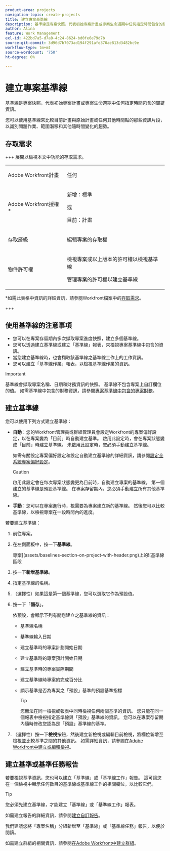 ```yaml
---
product-area: projects
navigation-topic: create-projects
title: 建立專案基準線
description: 基準線是專案快照，代表初始專案計畫或專案生命週期中任何指定時間包含的關鍵資訊。
author: Alina
feature: Work Management
exl-id: 422bd7a5-d7a0-4c24-8624-bd0fe6e79d7b
source-git-commit: 3d96d7b7073ad194f291afe370ae813d3482bc9e
workflow-type: tm+mt
source-wordcount: '750'
ht-degree: 0%

---
```


# 建立專案基準線

<!-- Audited: 12/2023 -->

基準線是專案快照，代表初始專案計畫或專案生命週期中任何指定時間包含的關鍵資訊。

您可以使用基準線來比較目前計畫與原始計畫或任何其他時間點的那些資訊片段，以識別問題作業、範圍潛移和其他隨時間變化的趨勢。

## 存取需求

+++ 展開以檢視本文中功能的存取需求。

<!--
drafted for P&P:

<table style="table-layout:auto"> 
 <col> 
 <col> 
 <tbody> 
  <tr> 
   <td role="rowheader">Adobe Workfront plan*</td> 
   <td> <p>Any</p> </td> 
  </tr> 
  <tr> 
   <td role="rowheader">Adobe Workfront license*</td> 
   <td> <p>Current license: Standard </p> 
   Or
   <p>Legacy license: Plan </p> 
   </td> 
  </tr> 
  <tr> 
   <td role="rowheader">Access level*</td> 
   <td> <p>Edit access to Projects</p> <p><b>NOTE</b>
   
   If you still don't have access, ask your Workfront administrator if they set additional restrictions in your access level. For information about access to projects, see <a href="../../../administration-and-setup/add-users/configure-and-grant-access/grant-access-projects.md" class="MCXref xref">Grant access to projects</a>. For information on how a Workfront administrator can change your access level, see <a href="../../../administration-and-setup/add-users/configure-and-grant-access/create-modify-access-levels.md" class="MCXref xref">Create or modify custom access levels</a>. </p> </td> 
  </tr> 
  <tr> 
   <td role="rowheader">Object permissions</td> 
   <td> <p>View permissions to the project or higher to view baselines</p> <p>Manage permissions to the project to create baselines</p> <p> For information about project permissions, see <a href="../../../workfront-basics/grant-and-request-access-to-objects/share-a-project.md" class="MCXref xref">Share a project in Adobe Workfront</a>.</p> <p>For information on requesting additional access, see <a href="../../../workfront-basics/grant-and-request-access-to-objects/request-access.md" class="MCXref xref">Request access to objects </a>.</p> </td> 
  </tr> 
 </tbody> 
</table>
-->

<table style="table-layout:auto"> 
 <col> 
 <col> 
 <tbody> 
  <tr> 
   <td role="rowheader">Adobe Workfront計畫</td> 
   <td> <p>任何</p> </td> 
  </tr> 
  <tr> 
   <td role="rowheader">Adobe Workfront授權*</td> 
    <td><p>新增：標準</p>
        <p>或</p>
        <p>目前：計畫 </p> </td> 
  </tr> 
  <tr> 
   <td role="rowheader">存取層級</td> 
   <td> <p>編輯專案的存取權</p> </td> 
  </tr> 
  <tr> 
   <td role="rowheader">物件許可權</td> 
   <td> <p>檢視專案或以上版本的許可權以檢視基準線</p> <p>管理專案的許可權以建立基準線</p> </td> 
  </tr> 
 </tbody> 
</table>

*如需此表格中資訊的詳細資訊，請參閱Workfront檔案中的[存取需求](/help/quicksilver/administration-and-setup/add-users/access-levels-and-object-permissions/access-level-requirements-in-documentation.md)。

+++

## 使用基準線的注意事項

* 您可以在專案存留期內多次擷取專案進度快照，建立多個基準線。
* 您可以透過建立基準線或建立「基準線」報表，來檢視專案基準線中包含的資訊。
* 當您建立基準線時，也會擷取該基準線之基準線工作上的工作資訊。
* 您可以建立「基準線作業」報表，以檢視基準線作業的資訊。

>[!IMPORTANT]
>
>基準線會擷取專案名稱、日期和財務資訊的快照。 基準線不包含專案上自訂欄位的值。 如需基準線中包含的財務資訊，請參閱[專案基準線中包含的專案財務](../../../manage-work/projects/project-finances/project-finances-included-in-project-baselines.md)。

## 建立基準線

您可以使用下列方式建立基準線：

* **自動**：您的Workfront管理員或群組管理員會設定Workfront的專案偏好設定，以在專案變為「目前」時自動建立基準。 啟用此設定時，會在專案狀態變成「目前」時建立基準線。 未啟用此設定時，您必須手動建立基準線。

  如需有關設定專案偏好設定和設定自動建立基準線的詳細資訊，請參閱[設定全系統專案偏好設定](../../../administration-and-setup/set-up-workfront/configure-system-defaults/set-project-preferences.md)。

  >[!CAUTION]
  >
  >啟用此設定會在每次專案狀態變更為目前時，自動建立專案的基準線。 第一個建立的基準線是預設基準線。 在專案存留期內，您必須手動建立所有其他基準線。

* **手動**：您可以在專案進行時，視需要為專案建立新的基準線。 然後您可以比較基準線，以檢視專案在一段時間內的進度。

若要建立基準線：

1. 前往專案。
1. 在左側面板中，按一下&#x200B;**基準線**。

   專案](assets/baselines-section-on-project-with-header.png)上的![基準線區段

1. 按一下&#x200B;**新增基準線。**
1. 指定基準線的名稱。
1. （選擇性）如果這是第一個基準線，您可以選取它作為預設值。
1. 按一下「**儲存**」。

   依預設，會顯示下列有關您建立之基準線的資訊：

   * 基準線名稱
   * 基準線輸入日期
   * 建立基準時的專案計劃開始日期
   * 建立基準時的專案預計開始日期
   * 建立基準時的專案實際期間
   * 建立基準線時專案的完成百分比
   * 顯示基準是否為專案之「預設」基準的預設基準指標

     >[!TIP]
     >
     >您無法在同一檢視或報表中同時檢視任何兩個基準的資訊。 您只能在同一個報表中檢視指定基準線與「預設」基準線的資訊。 您可以在專案存留期內隨時修改您認為是「預設」基準線的基準。

1. （選擇性）按一下&#x200B;**檢視**&#x200B;按鈕，然後建立新檢視或編輯目前檢視，將欄位新增至檢視並比較基準之間的其他資訊。 如需詳細資訊，請參閱[在Adobe Workfront中建立或編輯檢視](/help/quicksilver/reports-and-dashboards/reports/reporting-elements/create-edit-views.md)。

## 建立基準或基準任務報告

若要檢視基準資訊，您也可以建立「基準線」或「基準線工作」報告。 這可讓您在一個檢視中顯示任何數目的基準線或基準線工作的相關欄位，以比較它們。

>[!TIP]
>
>您必須先建立基準線，才能建立「基準線」或「基準線工作」報表。

如需建立報告的詳細資訊，請參閱[建立自訂報告](../../../reports-and-dashboards/reports/creating-and-managing-reports/create-custom-report.md)。

我們建議您將「專案名稱」分組新增至「基準線」或「基準線任務」報告，以便於閱讀。

如需建立群組的相關資訊，請參閱[在Adobe Workfront中建立群組](../../../reports-and-dashboards/reports/reporting-elements/create-groupings.md)。
